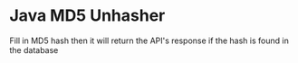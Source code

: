 # Java MD5 Unhasher

Fill in MD5 hash then it will return the API's response if the hash is found in the database
